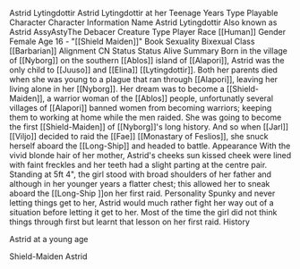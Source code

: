 Astrid Lytingdottir  Astrid Lytingdottir at her Teenage Years 
Type 
Playable Character 
Character Information 
Name 
Astrid Lytingdottir 
Also known as 
Astrid
AssyAstyThe Debacer 
Creature Type 
Player 
Race 
[[Human]] 
Gender 
Female 
Age 
16 - "[[Shield Maiden]]" Book 
Sexuality 
Bixexual 
Class 
[[Barbarian]] 
Alignment 
CN 
Status 
Status 
Alive 
Summary
Born in the village of [[Nyborg]] on the southern [[Ablos]] island of [[Alapori]], Astrid was the only child to [[Juuso]] and [[Elina]] [[Lytingdottir]]. Both her parents died when she was young to a plague that ran through [[Alapori]], leaving her living alone in her [[Nyborg]]. 
Her dream was to become a [[Shield-Maiden]], a warrior woman of the [[Ablos]] people, unfortunatly several villages of [[Alapori]] banned women from becoming warriors; keeping them to working at home while the men raided. 
She was going to become the first [[Shield-Maiden]] of [[Nyborg]]'s long history. 
And so when [[Jarl]] [[Viljo]] decided to raid the [[Fae]] [[Monastary of Feslios]], she snuck herself aboard the [[Long-Ship]] and headed to battle. 
Appearance
With the vivid blonde hair of her mother, Astrid's cheeks sun kissed cheek were lined with faint freckles and her teeth had a slight parting at the centre pair. Standing at 5ft 4", the girl stood with broad shoulders of her father and although in her younger years a flatter chest; this allowed her to sneak aboard the [[Long-Ship ]]on her first raid. 
Personality
Spunky and never letting things get to her, Astrid would much rather fight her way out of a situation before letting it get to her. Most of the time the girl did not think things through first but learnt that lesson on her first raid. 
History
 
Astrid at a young age
 
Shield-Maiden Astrid 

